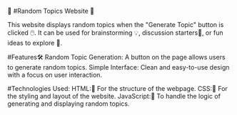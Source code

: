 🚧 #Random Topics Website 🚧

This website displays random topics when the "Generate Topic" button is clicked 🖱️. It can be used for brainstorming 💡, discussion starters💬, or fun ideas to explore 💭.

#Features🛠️
Random Topic Generation: A button on the page allows users to generate random topics.
Simple Interface: Clean and easy-to-use design with a focus on user interaction.

#Technologies Used:
HTML:📙 For the structure of the webpage.
CSS:📘 For the styling and layout of the website.
JavaScript:📒 To handle the logic of generating and displaying random topics.

